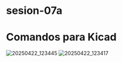 # sesion-07a
# Comandos para Kicad
![20250422_123445](https://github.com/user-attachments/assets/047e6d9a-ef02-4c7f-8f4d-fcf7a49c621c)
![20250422_123417](https://github.com/user-attachments/assets/cbc818cf-fffe-43c9-8f43-294954b5cd73)
